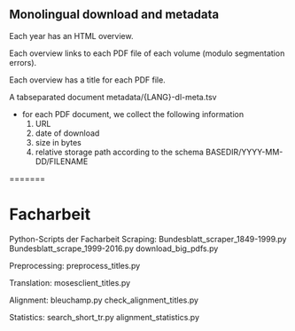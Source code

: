 ## Monolingual download and metadata 

Each year has an HTML overview.

Each overview links to each PDF file of each volume (modulo segmentation errors).

Each overview has a title for each PDF file.

A tabseparated document metadata/{LANG}-dl-meta.tsv
 - for each PDF document, we collect the following information
   1. URL
   2. date of download 
   3. size in bytes
   4. relative storage path according to the schema BASEDIR/YYYY-MM-DD/FILENAME


   
=======
# Facharbeit
Python-Scripts der Facharbeit
Scraping:
Bundesblatt_scraper_1849-1999.py
Bundesblatt_scrape_1999-2016.py
download_big_pdfs.py

Preprocessing:
preprocess_titles.py

Translation:
mosesclient_titles.py

Alignment:
bleuchamp.py
check_alignment_titles.py

Statistics:
search_short_tr.py
alignment_statistics.py
